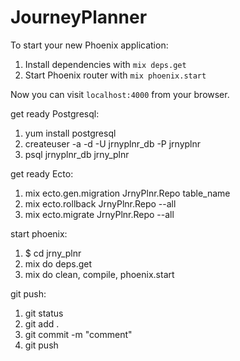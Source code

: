 # JourneyPlanner

To start your new Phoenix application:

1. Install dependencies with `mix deps.get`
2. Start Phoenix router with `mix phoenix.start`

Now you can visit `localhost:4000` from your browser.


get ready Postgresql:

1. yum install postgresql
2. createuser -a -d -U jrnyplnr_db -P jrnyplnr
3. psql jrnyplnr_db jrny_plnr

get ready Ecto:

1. mix ecto.gen.migration JrnyPlnr.Repo table_name
2. mix ecto.rollback JrnyPlnr.Repo --all
3. mix ecto.migrate JrnyPlnr.Repo --all

start phoenix:

1. $ cd jrny_plnr
2. mix do deps.get
3. mix do clean, compile, phoenix.start

git push:

1. git status
2. git add .
3. git commit -m "comment"
4. git push
